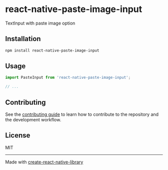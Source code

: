 # react-native-paste-image-input

TextInput with paste image option

## Installation

```sh
npm install react-native-paste-image-input
```

## Usage

```js
import PasteInput from 'react-native-paste-image-input';

// ...


```

## Contributing

See the [contributing guide](CONTRIBUTING.md) to learn how to contribute to the repository and the development workflow.

## License

MIT

---

Made with [create-react-native-library](https://github.com/callstack/react-native-builder-bob)
